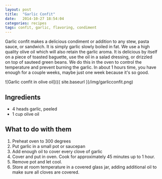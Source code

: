 ```yaml
---
layout: post
title:  "Garlic Confit"
date:   2014-10-27 18:54:04
categories: recipes
tags: confit, garlic, flavoring, condiment
---
```


Garlic confit makes a delicious condiment or addition to any stew, pasta sauce, or sandwich. It is simply garlic slowly boiled in fat. We use a high quality olive oil which will also retain the garlic aroma. It is delicious by itself on a piece of toasted baguette, use the oil in a salad dressing, or drizzled on top of sauteed green beans. We do this in the oven to control the temperature and prevent burning the garlic. In about 1 hours time, you have enough for a couple weeks, maybe just one week because it's so good. 

![Garlic confit in olive oil]({{ site.baseurl }}/img/garlicconfit.png)

## Ingredients

- 4 heads garlic, peeled
- 1 cup olive oil

## What to do with them

1. Preheat oven to 300 degrees
2. Put garlic in a small pot or saucepan
3. Add enough oil to cover every clove of garlic
4. Cover and put in oven. Cook for approximately 45 minutes up to 1 hour.
5. Remove pot and let cool. 
6. Store at room temperature in a covered glass jar, adding additional oil to make sure all cloves are covered. 